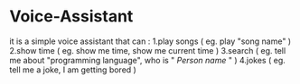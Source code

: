# Voice-Assistant
it is a simple voice assistant that can :
  1.play songs ( eg. play "song name" )
  2.show time ( eg. show me time, show me current time )
  3.search ( eg. tell me about "programming language", who is " *Person name*  " )
  4.jokes ( eg. tell me a joke, I am getting bored )
